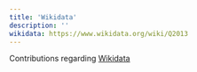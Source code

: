 ```yaml
---
title: 'Wikidata'
description: ''
wikidata: https://www.wikidata.org/wiki/Q2013
---
```


Contributions regarding [Wikidata](https://www.wikidata.org/)
